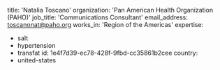 title: 'Natalia Toscano'
organization: 'Pan American Health Organization (PAHO)'
job_title: 'Communications Consultant'
email_address: toscanonat@paho.org
works_in: 'Region of the Americas'
expertise:
  - salt
  - hypertension
  - transfat
id: 1e4f7d39-ec78-428f-9fbd-cc35861b2cee
country:
  - united-states
